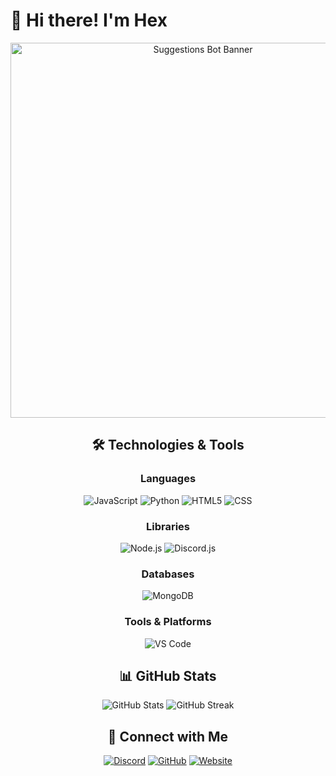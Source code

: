 # 👋 Hi there! I'm Hex

<div align="center">
  <img src="https://github.com/ast4aaaa/ast4aaaa/hotz-hacker" alt="Suggestions Bot Banner" width="600"/>

## 🛠️ Technologies & Tools

### Languages
![JavaScript](https://img.shields.io/badge/JavaScript-F7DF1E?style=for-the-badge&logo=javascript&logoColor=black)
![Python](https://img.shields.io/badge/Python-3776AB?style=for-the-badge&logo=python&logoColor=white)
![HTML5](https://img.shields.io/badge/HTML5-E34F26?style=for-the-badge&logo=html5&logoColor=white)
![CSS](https://img.shields.io/badge/CSS-1572B6?style=for-the-badge&logo=css3&logoColor=white)

### Libraries

![Node.js](https://img.shields.io/badge/Node.js-43853D?style=for-the-badge&logo=node.js&logoColor=white)
![Discord.js](https://img.shields.io/badge/Discord.js-5865F2?style=for-the-badge&logo=discord&logoColor=white)

### Databases
![MongoDB](https://img.shields.io/badge/MongoDB-4EA94B?style=for-the-badge&logo=mongodb&logoColor=white)

### Tools & Platforms
![VS Code](https://img.shields.io/badge/VS_Code-0078D4?style=for-the-badge&logo=visual%20studio%20code&logoColor=white)

## 📊 GitHub Stats

<div align="center">
  <img src="https://github-readme-stats.vercel.app/api?username=3mran7&show_icons=true&theme=radical" alt="GitHub Stats" />
  <img src="https://github-readme-streak-stats.herokuapp.com/?user=3mran7&theme=radical" alt="GitHub Streak" />
</div>


## 🤝 Connect with Me

<div align="center">
  
[![Discord](https://img.shields.io/badge/..%231234-5865F2?style=for-the-badge&logo=discord&logoColor=white)](https://discord.com/users/9hex_)
[![GitHub](https://img.shields.io/badge/GitHub-Follow-181717?style=for-the-badge&logo=github&logoColor=white)](https://github.com/ast4aaaa)
[![Website](https://img.shields.io/badge/Website-Visit-FF7139?style=for-the-badge&logo=Firefox-Browser&logoColor=white)](https://hexno1.netlify.app)

</div>

